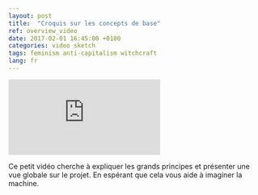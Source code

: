 ```yaml
---
layout: post
title:  "Croquis sur les concepts de base"
ref: overview_video
date: 2017-02-01 16:45:00 +0100
categories: video sketch
tags: feminism anti-capitalism witchcraft
lang: fr
---
```




<div class="videoWrapper">
  <iframe  src="https://www.youtube.com/embed/0zhF4M_j9CY" frameborder="0" allowfullscreen></iframe>
</div>

Ce petit vidéo cherche à expliquer les grands principes et présenter une vue globale sur le projet. En espérant que cela vous aide à imaginer la machine.

